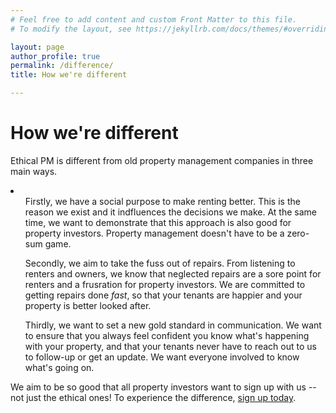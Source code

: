 ```yaml
---
# Feel free to add content and custom Front Matter to this file.
# To modify the layout, see https://jekyllrb.com/docs/themes/#overriding-theme-defaults

layout: page
author_profile: true
permalink: /difference/
title: How we're different

---
```

# How we're different
Ethical PM is different from old property management companies in three main ways.
<li>
    <ol>Firstly, we have a social purpose to make renting better. This is the reason we exist and it indfluences the decisions we make. At the same time, we want to demonstrate that this approach is also good for property investors. Property management doesn't have to be a zero-sum game.</ol>
    <ol>Secondly, we aim to take the fuss out of repairs. From listening to renters and owners, we know that neglected repairs are a sore point for renters and a frusration for property investors. We are committed to getting repairs done <em>fast</em>, so that your tenants are happier and your property is better looked after.</ol>
    <ol>Thirdly, we want to set a new gold standard in communication. We want to ensure that you always feel confident you know what's happening with your property, and that your tenants never have to reach out to us to follow-up or get an update. We want everyone involved to know what's going on.</ol>
</li>
We aim to be so good that all property investors want to sign up with us -- not just the ethical ones! To experience the difference, <a href="">sign up today</a>.